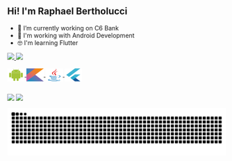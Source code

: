 ## Hi! I'm Raphael Bertholucci

- 🔭  I’m currently working on C6 Bank
- 🌱  I'm working with Android Development
- 🤓  I'm learning Flutter

 <div>
  <a href="https://github.com/raphaelbertholucci">
  <img height="150em" src="https://github-readme-stats.vercel.app/api?username=raphaelbertholucci&show_icons=true&theme=tokyonight&include_all_commits=true&count_private=true"/>
  <img height="150em" src="https://github-readme-stats.vercel.app/api/top-langs/?username=raphaelbertholucci&layout=compact&langs_count=7&theme=tokyonight"/>
</div>
<div style="display: inline_block"><br>
  <img align="center" alt="Android" height="30" width="40" src='https://github.com/devicons/devicon/blob/master/icons/android/android-plain.svg'>
  <img align="center" alt="Kotlin" height="30" width="40" src='https://github.com/devicons/devicon/blob/master/icons/kotlin/kotlin-original.svg'>
  <img align="center" alt="Java" height="30" width="40" src='https://github.com/devicons/devicon/blob/master/icons/java/java-original.svg'>
  <img align="center" alt="Flutter" height="30" width="40" src='https://github.com/devicons/devicon/blob/master/icons/flutter/flutter-original.svg'>
</div>
  
  ##
 
<div> 
  <a href = "mailto:raphaelbertholucci@gmail.com"><img src="https://img.shields.io/badge/-Gmail-%23333?style=for-the-badge&logo=gmail&logoColor=white" target="_blank"></a>
  <a href="https://www.linkedin.com/in/raphael-bertholucci-64271664" target="_blank"><img src="https://img.shields.io/badge/-LinkedIn-%230077B5?style=for-the-badge&logo=linkedin&logoColor=white" target="_blank"></a> 
 
  ![Snake animation](https://github.com/raphaelbertholucci/raphaelbertholucci/blob/output/github-contribution-grid-snake.svg)
 
</div>
